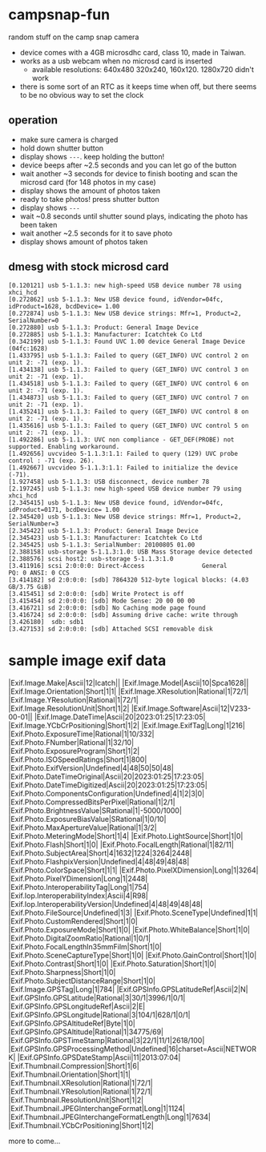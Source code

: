 # campsnap-fun
random stuff on the camp snap camera
* device comes with a 4GB microsdhc card, class 10, made in Taiwan.
* works as a usb webcam when no microsd card is inserted
  * available resolutions: 640x480 320x240, 160x120. 1280x720 didn't work
* there is some sort of an RTC as it keeps time when off, but there seems to be no obvious way to set the clock

## operation
* make sure camera is charged
* hold down shutter button
* display shows `---`. keep holding the button!
* device beeps after ~2.5 seconds and you can let go of the button
* wait another ~3 seconds for device to finish booting and scan the microsd card (for 148 photos in my case)
* display shows the amount of photos taken
* ready to take photos! press shutter button
* display shows `---`
* wait ~0.8 seconds until shutter sound plays, indicating the photo has been taken
* wait another ~2.5 seconds for it to save photo
* display shows amount of photos taken

## dmesg with stock microsd card
```
[0.120121] usb 5-1.1.3: new high-speed USB device number 78 using xhci_hcd
[0.272862] usb 5-1.1.3: New USB device found, idVendor=04fc, idProduct=1628, bcdDevice= 1.00
[0.272874] usb 5-1.1.3: New USB device strings: Mfr=1, Product=2, SerialNumber=0
[0.272880] usb 5-1.1.3: Product: General Image Device
[0.272885] usb 5-1.1.3: Manufacturer: Icatchtek Co Ltd 
[0.342199] usb 5-1.1.3: Found UVC 1.00 device General Image Device (04fc:1628)
[1.433795] usb 5-1.1.3: Failed to query (GET_INFO) UVC control 2 on unit 2: -71 (exp. 1).
[1.434138] usb 5-1.1.3: Failed to query (GET_INFO) UVC control 3 on unit 2: -71 (exp. 1).
[1.434518] usb 5-1.1.3: Failed to query (GET_INFO) UVC control 6 on unit 2: -71 (exp. 1).
[1.434873] usb 5-1.1.3: Failed to query (GET_INFO) UVC control 7 on unit 2: -71 (exp. 1).
[1.435241] usb 5-1.1.3: Failed to query (GET_INFO) UVC control 8 on unit 2: -71 (exp. 1).
[1.435616] usb 5-1.1.3: Failed to query (GET_INFO) UVC control 5 on unit 2: -71 (exp. 1).
[1.492286] usb 5-1.1.3: UVC non compliance - GET_DEF(PROBE) not supported. Enabling workaround.
[1.492656] uvcvideo 5-1.1.3:1.1: Failed to query (129) UVC probe control : -71 (exp. 26).
[1.492667] uvcvideo 5-1.1.3:1.1: Failed to initialize the device (-71).
[1.927458] usb 5-1.1.3: USB disconnect, device number 78
[2.197245] usb 5-1.1.3: new high-speed USB device number 79 using xhci_hcd
[2.345415] usb 5-1.1.3: New USB device found, idVendor=04fc, idProduct=0171, bcdDevice= 1.00
[2.345420] usb 5-1.1.3: New USB device strings: Mfr=1, Product=2, SerialNumber=3
[2.345422] usb 5-1.1.3: Product: General Image Device
[2.345423] usb 5-1.1.3: Manufacturer: Icatchtek Co Ltd 
[2.345425] usb 5-1.1.3: SerialNumber: 20100805 01.00
[2.388158] usb-storage 5-1.1.3:1.0: USB Mass Storage device detected
[2.388576] scsi host2: usb-storage 5-1.1.3:1.0
[3.411916] scsi 2:0:0:0: Direct-Access                General             PQ: 0 ANSI: 0 CCS
[3.414182] sd 2:0:0:0: [sdb] 7864320 512-byte logical blocks: (4.03 GB/3.75 GiB)
[3.415451] sd 2:0:0:0: [sdb] Write Protect is off
[3.415454] sd 2:0:0:0: [sdb] Mode Sense: 20 00 00 00
[3.416721] sd 2:0:0:0: [sdb] No Caching mode page found
[3.416724] sd 2:0:0:0: [sdb] Assuming drive cache: write through
[3.426180]  sdb: sdb1
[3.427153] sd 2:0:0:0: [sdb] Attached SCSI removable disk
```
# sample image exif data
|Exif.Image.Make|Ascii|12|Icatch||
|Exif.Image.Model|Ascii|10|Spca1628||
|Exif.Image.Orientation|Short|1|1|
|Exif.Image.XResolution|Rational|1|72/1|
|Exif.Image.YResolution|Rational|1|72/1|
|Exif.Image.ResolutionUnit|Short|1|2|
|Exif.Image.Software|Ascii|12|V233-00-01||
|Exif.Image.DateTime|Ascii|20|2023:01:25|17:23:05|
|Exif.Image.YCbCrPositioning|Short|1|2|
|Exif.Image.ExifTag|Long|1|216|
|Exif.Photo.ExposureTime|Rational|1|10/332|
|Exif.Photo.FNumber|Rational|1|32/10|
|Exif.Photo.ExposureProgram|Short|1|2|
|Exif.Photo.ISOSpeedRatings|Short|1|800|
|Exif.Photo.ExifVersion|Undefined|4|48|50|50|48|
|Exif.Photo.DateTimeOriginal|Ascii|20|2023:01:25|17:23:05|
|Exif.Photo.DateTimeDigitized|Ascii|20|2023:01:25|17:23:05|
|Exif.Photo.ComponentsConfiguration|Undefined|4|1|2|3|0|
|Exif.Photo.CompressedBitsPerPixel|Rational|1|2/1|
|Exif.Photo.BrightnessValue|SRational|1|-5000/1000|
|Exif.Photo.ExposureBiasValue|SRational|1|0/10|
|Exif.Photo.MaxApertureValue|Rational|1|3/2|
|Exif.Photo.MeteringMode|Short|1|4|
|Exif.Photo.LightSource|Short|1|0|
|Exif.Photo.Flash|Short|1|0|
|Exif.Photo.FocalLength|Rational|1|82/11|
|Exif.Photo.SubjectArea|Short|4|1632|1224|3264|2448|
|Exif.Photo.FlashpixVersion|Undefined|4|48|49|48|48|
|Exif.Photo.ColorSpace|Short|1|1|
|Exif.Photo.PixelXDimension|Long|1|3264|
|Exif.Photo.PixelYDimension|Long|1|2448|
|Exif.Photo.InteroperabilityTag|Long|1|754|
|Exif.Iop.InteroperabilityIndex|Ascii|4|R98|
|Exif.Iop.InteroperabilityVersion|Undefined|4|48|49|48|48|
|Exif.Photo.FileSource|Undefined|1|3|
|Exif.Photo.SceneType|Undefined|1|1|
|Exif.Photo.CustomRendered|Short|1|0|
|Exif.Photo.ExposureMode|Short|1|0|
|Exif.Photo.WhiteBalance|Short|1|0|
|Exif.Photo.DigitalZoomRatio|Rational|1|0/1|
|Exif.Photo.FocalLengthIn35mmFilm|Short|1|0|
|Exif.Photo.SceneCaptureType|Short|1|0|
|Exif.Photo.GainControl|Short|1|0|
|Exif.Photo.Contrast|Short|1|0|
|Exif.Photo.Saturation|Short|1|0|
|Exif.Photo.Sharpness|Short|1|0|
|Exif.Photo.SubjectDistanceRange|Short|1|0|
|Exif.Image.GPSTag|Long|1|784|
|Exif.GPSInfo.GPSLatitudeRef|Ascii|2|N|
|Exif.GPSInfo.GPSLatitude|Rational|3|30/1|3996/1|0/1|
|Exif.GPSInfo.GPSLongitudeRef|Ascii|2|E|
|Exif.GPSInfo.GPSLongitude|Rational|3|104/1|628/1|0/1|
|Exif.GPSInfo.GPSAltitudeRef|Byte|1|0|
|Exif.GPSInfo.GPSAltitude|Rational|1|34775/69|
|Exif.GPSInfo.GPSTimeStamp|Rational|3|22/1|11/1|2618/100|
|Exif.GPSInfo.GPSProcessingMethod|Undefined|16|charset=Ascii|NETWORK|
|Exif.GPSInfo.GPSDateStamp|Ascii|11|2013:07:04|
|Exif.Thumbnail.Compression|Short|1|6|
|Exif.Thumbnail.Orientation|Short|1|1|
|Exif.Thumbnail.XResolution|Rational|1|72/1|
|Exif.Thumbnail.YResolution|Rational|1|72/1|
|Exif.Thumbnail.ResolutionUnit|Short|1|2|
|Exif.Thumbnail.JPEGInterchangeFormat|Long|1|1124|
|Exif.Thumbnail.JPEGInterchangeFormatLength|Long|1|7634|
|Exif.Thumbnail.YCbCrPositioning|Short|1|2|

more to come...
